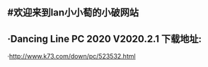 #欢迎来到Ian小小萄的小破网站
--------------------------
·Dancing Line PC 2020 V2020.2.1
下载地址:
--------------------------
·http://www.k73.com/down/pc/523532.html
